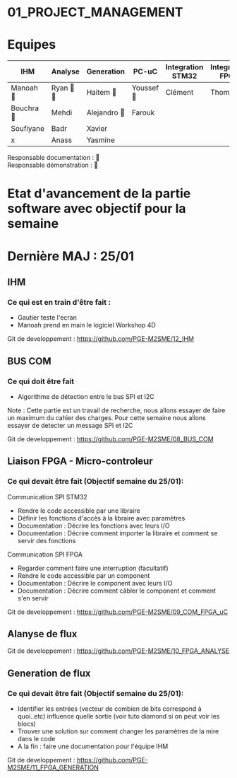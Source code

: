 # 01_PROJECT_MANAGEMENT

# Equipes

IHM |Analyse|Generation| PC-uC  |Integration STM32|	Integration FPGA    | BUS_COM
---------|-------|---------------|---------------------|-----------------|----------|----------
Manoah 	:mag_right: |Ryan	 :page_with_curl: :mag_right:|Haitem :page_with_curl: |Youssef :page_with_curl:|Clément	|Thomas | Bruno :page_with_curl:
Bouchra	 :page_with_curl:|Mehdi	 |Alejandro	:mag_right: |Farouk	| | | Alexandre	
Soufiyane|Badr	 |Xavier	| | | | Jayendra
   x  |Anass |Yasmine	| | | | 		

Responsable documentation : :page_with_curl: </br>
Responsable démonstration : :mag_right:

# Etat d'avancement de la partie software avec objectif pour la semaine
# Dernière MAJ : 25/01

## IHM

### Ce qui est en train d'être fait :
- Gautier teste l'ecran
- Manoah prend en main le logiciel Workshop 4D

Git de developpement : https://github.com/PGE-M2SME/12_IHM

## BUS COM

### Ce qui doit être fait
- Algorithme de détection entre le bus SPI et I2C

Note : Cette partie est un travail de recherche, nous allons essayer de faire un maximum du cahier des charges. Pour cette semaine nous allons essayer de detecter un message SPI et I2C

Git de developpement : https://github.com/PGE-M2SME/08_BUS_COM

## Liaison FPGA - Micro-controleur

### Ce qui devait être fait (Objectif semaine du 25/01):

Communication SPI STM32
- Rendre le code accessible par une libraire
- Définir les fonctions d'accès à la libraire avec paramètres
- Documentation : Décrire les fonctions avec leurs I/O
- Documentation : Décrire comment importer la libraire et comment se servir des fonctions

Communication SPI FPGA
- Regarder comment faire une interruption (facultatif)
- Rendre le code accessible par un component
- Documentation : Décrire le component avec leurs I/O
- Documentation : Décrire comment câbler le component et comment s'en servir

Git de developpement : https://github.com/PGE-M2SME/09_COM_FPGA_uC

## Alanyse de flux

Git de developpement : https://github.com/PGE-M2SME/10_FPGA_ANALYSE

## Generation de flux

### Ce qui devait être fait (Objectif semaine du 25/01):

- Identifier les entrées (vecteur de combien de bits  correspond à quoi..etc) influence quelle sortie 
(voir tuto diamond si on peut voir les blocs)
- Trouver une solution sur comment changer les paramètres de la mire dans le code
- A la fin :
faire une documentation pour l'équipe IHM 

Git de developpement : https://github.com/PGE-M2SME/11_FPGA_GENERATION

